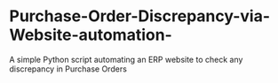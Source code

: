 # Purchase-Order-Discrepancy-via-Website-automation-
A simple Python script automating an ERP website to check any discrepancy in Purchase Orders
